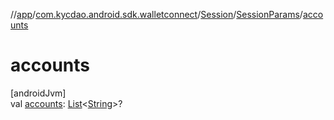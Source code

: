 //[app](../../../../index.md)/[com.kycdao.android.sdk.walletconnect](../../index.md)/[Session](../index.md)/[SessionParams](index.md)/[accounts](accounts.md)

# accounts

[androidJvm]\
val [accounts](accounts.md): [List](https://kotlinlang.org/api/latest/jvm/stdlib/kotlin.collections/-list/index.html)&lt;[String](https://kotlinlang.org/api/latest/jvm/stdlib/kotlin/-string/index.html)&gt;?
